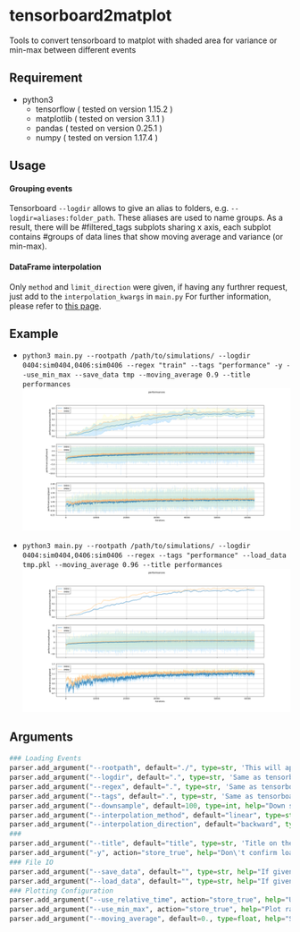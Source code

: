 # tensorboard2matplot
Tools to convert tensorboard to matplot with shaded area for variance or min-max between different events

## Requirement
* python3
	* tensorflow ( tested on version 1.15.2 )
	* matplotlib ( tested on version 3.1.1 )
	* pandas ( tested on version 0.25.1 )
	* numpy ( tested on version 1.17.4 )

## Usage
#### Grouping events
Tensorboard `--logdir` allows to give an alias to folders, e.g. `--logdir=aliases:folder_path`. These aliases are used to name groups.
As a result, there will be #filtered_tags subplots sharing x axis, each subplot contains #groups of data lines that show moving average and variance (or min-max).

#### DataFrame interpolation
Only `method` and `limit_direction` were given, if having any furthrer request, just add to the `interpolation_kwargs` in `main.py`
For further information, please refer to [this page](https://pandas.pydata.org/pandas-docs/version/0.25.1/reference/api/pandas.DataFrame.interpolate.html?highlight=interpolate).


## Example
* `python3 main.py --rootpath /path/to/simulations/ --logdir 0404:sim0404,0406:sim0406 --regex "train" --tags "performance" -y --use_min_max --save_data tmp --moving_average 0.9 --title performances`
![example1](https://github.com/showaykerker/tensorboard2matplot/blob/master/assets/example1.png)

* `python3 main.py --rootpath /path/to/simulations/ --logdir 0404:sim0404,0406:sim0406 --regex --tags "performance" --load_data tmp.pkl --moving_average 0.96 --title performances`
![example2](https://github.com/showaykerker/tensorboard2matplot/blob/master/assets/example2.png)

## Arguments
``` python
### Loading Events
parser.add_argument("--rootpath", default="./", type=str, 'This will append in front of logdirs.')
parser.add_argument("--logdir", default=".", type=str, 'Same as tensorboarg commands for --logdir.')
parser.add_argument("--regex", default=".", type=str, 'Same as tensorboard runs filter, use regex to decide which event file(s) are being read.')
parser.add_argument("--tags", default=".", type=str, 'Same as tensorboard tags filter, use regex to decide which tag(s) are being plot.')
parser.add_argument("--downsample", default=100, type=int, help="Down sampling by loading only every N iters.")
parser.add_argument("--interpolation_method", default="linear", type=str)
parser.add_argument("--interpolation_direction", default="backward", type=str)
### 
parser.add_argument("--title", default="title", type=str, 'Title on the plot.')
parser.add_argument("-y", action="store_true", help="Don\'t confirm loading events list after searching by regex.")
### File IO
parser.add_argument("--save_data", default="", type=str, help="If given, saving loaded data extract from events to this path.")
parser.add_argument("--load_data", default="", type=str, help="If given, loading data from this path reather than events.")
### Plotting Configuration
parser.add_argument("--use_relative_time", action="store_true", help="Use relative time reather than iters. Not functional well.")
parser.add_argument("--use_min_max", action="store_true", help="Plot range using min max reather than using variance.")
parser.add_argument("--moving_average", default=0., type=float, help="Smoothing data.")
```
